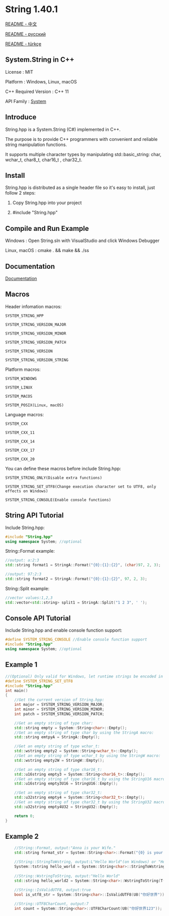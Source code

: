 # String 1.40.1

[README - 中文](https://github.com/CodeMouse179/String/blob/main/Doc/README_CN.md)

[README - русский](https://github.com/CodeMouse179/String/blob/main/Doc/README_RU.md)

[README - türkçe](https://github.com/CodeMouse179/String/blob/main/Doc/README_TR.md)

## System.String in C++

License : MIT

Platform : Windows, Linux, macOS

C++ Required Version : C++ 11

API Family : [System](https://github.com/CodeMouse179/System)

## Introduce

String.hpp is a System.String (C#) implemented in C++.

The purpose is to provide C++ programmers with convenient and reliable string manipulation functions.

It supports multiple character types by manipulating std::basic_string: char, wchar_t, char8_t, char16_t , char32_t.

## Install

String.hpp is distributed as a single header file so it's easy to install, just follow 2 steps:

1. Copy String.hpp into your project

2. #include "String.hpp"

## Compile and Run Example

Windows : Open String.sln with VisualStudio and click Windows Debugger

Linux, macOS : cmake . && make && ./ss

## Documentation

[Documentation](https://github.com/CodeMouse179/String/blob/main/Doc/README.md)

## Macros

Header infomation macros:

    SYSTEM_STRING_HPP

    SYSTEM_STRING_VERSION_MAJOR

    SYSTEM_STRING_VERSION_MINOR

    SYSTEM_STRING_VERSION_PATCH

    SYSTEM_STRING_VERSION

    SYSTEM_STRING_VERSION_STRING

Platform macros:

    SYSTEM_WINDOWS

    SYSTEM_LINUX

    SYSTEM_MACOS

    SYSTEM_POSIX(Linux, macOS)

Language macros:

    SYSTEM_CXX

    SYSTEM_CXX_11

    SYSTEM_CXX_14

    SYSTEM_CXX_17

    SYSTEM_CXX_20

You can define these macros before include String.hpp:

    SYSTEM_STRING_ONLY(Disable extra functions)

    SYSTEM_STRING_SET_UTF8(Change execution character set to UTF8, only effects on Windows)

    SYSTEM_STRING_CONSOLE(Enable console functions)

## String API Tutorial

Include String.hpp:

``` cpp
#include "String.hpp"
using namespace System; //optional
```

String::Format example:

``` cpp
//output: a:2:3
std::string format1 = StringA::Format("{0}:{1}:{2}", (char)97, 2, 3);

//output: 97:2:3
std::string format2 = StringA::Format("{0}:{1}:{2}", 97, 2, 3);
```

String::Split example:

``` cpp
//vector values:1,2,3
std::vector<std::string> split1 = StringA::Split("1 2 3", ' ');
```

## Console API Tutorial

Include String.hpp and enable console function support:

``` cpp
#define SYSTEM_STRING_CONSOLE //Enable console function support
#include "String.hpp"
using namespace System; //optional
```

## Example 1

``` cpp
//(Optional) Only valid for Windows, let runtime strings be encoded in UTF-8 format
#define SYSTEM_STRING_SET_UTF8
#include "String.hpp"
int main()
{
    //Get the current version of String.hpp:
    int major = SYSTEM_STRING_VERSION_MAJOR;
    int minor = SYSTEM_STRING_VERSION_MINOR;
    int patch = SYSTEM_STRING_VERSION_PATCH;

    //Get an empty string of type char:
    std::string empty = System::String<char>::Empty();
    //Get an empty string of type char by using the StringA macro:
    std::string emtpyA = StringA::Empty();

    //Get an empty string of type wchar_t:
    std::wstring empty2 = System::String<wchar_t>::Empty();
    //Get an empty string of type wchar_t by using the StringW macro:
    std::wstring empty2W = StringW::Empty();

    //Get an empty string of type char16_t:
    std::u16string empty3 = System::String<char16_t>::Empty();
    //Get an empty string of type char16_t by using the StringU16 macro:
    std::u16string empty3U16 = StringU16::Empty();

    //Get an empty string of type char32_t:
    std::u32string empty4 = System::String<char32_t>::Empty();
    //Get an empty string of type char32_t by using the StringU32 macro:
    std::u32string empty4U32 = StringU32::Empty();

    return 0;
}
```

## Example 2

``` cpp
    //String::Format, output:"Anna is your Wife."
    std::string format_str = System::String<char>::Format("{0} is your {1}.", "Anna", "Wife");

    //String::StringToWstring, output:L"Hello World"(on Windows) or "Hello World"(on Linux)
    System::tstring hello_world = System::String<char>::StringToWstring(U8("Hello World"), System::StringEncoding::UTF8);
    
    //String::WstringToString, output:"Hello World"
    std::string hello_world2 = System::String<char>::WstringToString(T("Hello World"), System::StringEncoding::UTF8);
    
    //String::IsValidUTF8, output:true
    bool is_utf8_str = System::String<char>::IsValidUTF8(U8("你好世界"));

    //String::UTF8CharCount, output:7
    int count = System::String<char>::UTF8CharCount(U8("你好世界123"));

```